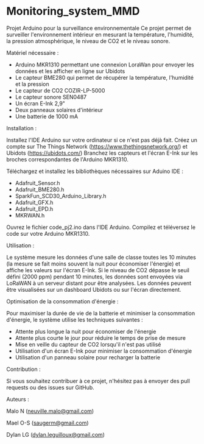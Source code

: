 # Monitoring_system_MMD

Projet Arduino pour la surveillance environnementale
Ce projet permet de surveiller l'environnement intérieur en mesurant la température, l'humidité, la pression atmosphérique, le niveau de CO2 et le niveau sonore.

Matériel nécessaire :
- Arduino MKR1310 permettant une connexion LoraWan pour envoyer les données et les afficher en ligne sur Ubidots
- Le capteur BME280 qui permet de récupérer la température, l'humidité et la pression
- Le capteur de CO2 COZIR-LP-5000
- Le capteur sonore SEN0487
- Un écran E-Ink 2,9"
- Deux panneaux solaires d'intérieur
- Une batterie de 1000 mA

Installation :

Installez l'IDE Arduino sur votre ordinateur si ce n'est pas déjà fait.
Créez un compte sur The Things Network (https://www.thethingsnetwork.org/) et Ubidots (https://ubidots.com/)
Branchez les capteurs et l'écran E-Ink sur les broches correspondantes de l'Arduino MKR1310.

Téléchargez et installez les bibliothèques nécessaires sur Aduino IDE :
- Adafruit_Sensor.h
- Adafruit_BME280.h
- SparkFun_SCD30_Arduino_Library.h
- Adafruit_GFX.h
- Adafruit_EPD.h
- MKRWAN.h

Ouvrez le fichier code_pj2.ino dans l'IDE Arduino.
Compilez et téléversez le code sur votre Arduino MKR1310.

Utilisation :

Le système mesure les données d'une salle de classe toutes les 10 minutes (la mesure se fait moins souvent la nuit pour économiser l'énergie) et affiche les valeurs sur l'écran E-Ink. Si le niveau de CO2 dépasse le seuil défini (2000 ppm) pendant 10 minutes, les données sont envoyées via LoRaWAN à un serveur distant pour être analysées.
Les données peuvent être visualisées sur un dashboard Ubidots ou sur l'écran directement.

Optimisation de la consommation d'énergie : 

Pour maximiser la durée de vie de la batterie et minimiser la consommation d'énergie, le système utilise les techniques suivantes :

- Attente plus longue la nuit pour économiser de l'énergie
- Attente plus courte le jour pour réduire le temps de prise de mesure
- Mise en veille du capteur de CO2 lorsqu'il n'est pas utilisé
- Utilisation d'un écran E-Ink pour minimiser la consommation d'énergie
- Utilisation d'un panneau solaire pour recharger la batterie

Contribution :

Si vous souhaitez contribuer à ce projet, n'hésitez pas à envoyer des pull requests ou des issues sur GitHub.

Auteurs :

Malo N (neuville.malo@gmail.com)

Mael O-S (saugerm@gmail.com)

Dylan LG (dylan.leguilloux@gmail.com)

